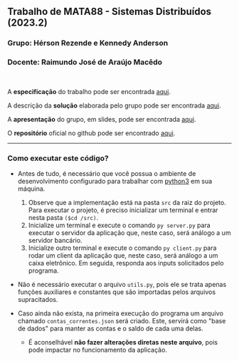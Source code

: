 ## Trabalho de MATA88 - Sistemas Distribuídos (2023.2)

### Grupo: Hérson Rezende e Kennedy Anderson
### Docente: Raimundo José de Araújo Macêdo
</br>

A **especificação** do trabalho pode ser encontrada [aqui](assets/especificacao.pdf).

A descrição da **solução** elaborada pelo grupo pode ser encontrada [aqui](assets/solucao.pdf).

A **apresentação** do grupo, em slides, pode ser encontrada [aqui](assets/apresentacao.pdf).

O **repositório** oficial no github pode ser encontrado [aqui](https://github.com/hrezend/mata88-ufba-sistema-bancario).

---

### Como executar este código?
- Antes de tudo, é necessário que você possua o ambiente de desenvolvimento configurado para trabalhar com [python3](https://www.python.org/downloads/) em sua máquina.
  1. Observe que a implementação está na pasta `src` da raiz do projeto. Para executar o projeto, é preciso inicializar um terminal e entrar nesta pasta `($cd /src)`.
  2. Inicialize um terminal e execute o comando `py server.py` para executar o servidor da aplicação que, neste caso, será análogo a um servidor bancário. 
  3. Inicialize outro terminal e execute o comando `py client.py` para rodar um client da aplicação que, neste caso, será análogo a um caixa eletrônico. Em seguida, responda aos inputs solicitados pelo programa.

- Não é necessário executar o arquivo `utils.py`, pois ele se trata apenas funções auxiliares e constantes que são importadas pelos arquivos supracitados.

- Caso ainda não exista, na primeira execução do programa um arquivo chamado `contas_correntes.json` será criado. Este, servirá como "base de dados" para manter as contas e o saldo de cada uma delas.
  - É aconselhável **não fazer alterações diretas neste arquivo**, pois pode impactar no funcionamento da aplicação.